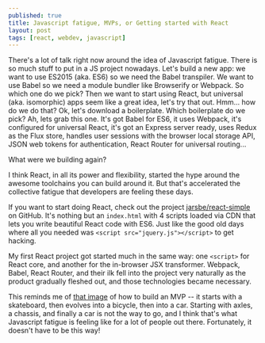 ```yaml
---
published: true
title: Javascript fatigue, MVPs, or Getting started with React
layout: post
tags: [react, webdev, javascript]
---
```

There's a lot of talk right now around the idea of Javascript fatigue. There is so much stuff to put in a JS project nowadays. Let's build a new app: we want to use ES2015 (aka. ES6) so we need the Babel transpiler. We want to use Babel so we need a module bundler like Browserify or Webpack. So which one do we pick? Then we want to start using React, but universal (aka. isomorphic) apps seem like a great idea, let's try that out. Hmm... how do we do that? Ok, let's download a boilerplate. Which boilerplate do we pick? Ah, lets grab this one. It's got Babel for ES6, it uses Webpack, it's configured for universal React, it's got an Express server ready, uses Redux as the Flux store, handles user sessions with the browser local storage API, JSON web tokens for authentication, React Router for universal routing...

What were we building again?

I think React, in all its power and flexibility, started the hype around the awesome toolchains you can build around it. But that's accelerated the collective fatigue that developers are feeling these days.

If you want to start doing React, check out the project [jarsbe/react-simple](https://github.com/jarsbe/react-simple) on GitHub. It's nothing but an `index.html` with 4 scripts loaded via CDN that lets you write beautiful React code with ES6. Just like the good old days where all you needed was `<script src="jquery.js"></script>` to get hacking.

My first React project got started much in the same way: one `<script>` for React core, and another for the in-browser JSX transformer. Webpack, Babel, React Router, and their ilk fell into the project very naturally as the product gradually fleshed out, and those technologies became necessary.

This reminds me of [that image](https://d13yacurqjgara.cloudfront.net/users/377435/screenshots/1753131/redisflat_mvp.png) of how to build an MVP -- it starts with a skateboard, then evolves into a bicycle, then into a car. Starting with axles, a chassis, and finally a car is not the way to go, and I think that's what Javascript fatigue is feeling like for a lot of people out there. Fortunately, it doesn't have to be this way!